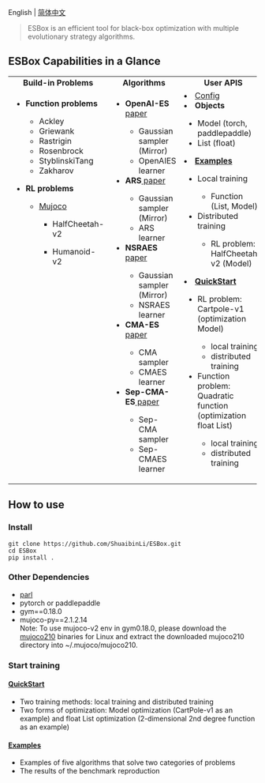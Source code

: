 
English | [简体中文](./README_cn.md)

> ESBox is an efficient tool for black-box optimization with multiple evolutionary strategy algorithms.


## ESBox Capabilities in a Glance
<table>
  <tbody>
    <tr align="center" valign="bottom">
      <td>
        <b>Build-in Problems</b>
      </td>
      <td>
        <b>Algorithms</b>
      </td>
      <td>
        <b>User APIS</b>
      </td>
    </tr>
    <tr valign="top">
      <td align="left" >
      <ul><li><b>Function problems</b></li>
        <ul>
          <li>Ackley</li>
          <li>Griewank</li>
          <li>Rastrigin</li>
          <li>Rosenbrock</li>
          <li>StyblinskiTang</li>
          <li>Zakharov</li>
        </ul>
        </ul>
      <ul>
        <li><b>RL problems</b></li>
          <ul>
           <li><a href="https://mujoco.org/">Mujoco</a></li>
                <ul><li>HalfCheetah-v2</li></ul>
                <ul><li>Humanoid-v2</li></ul>
          </ul>
      </ul>
      </td>
      <td align="left" >
        <ul>
        <li><b>OpenAI-ES</b><a href="https://arxiv.org/abs/1803.07055"> paper</a></li>
            <ul>
            <li>Gaussian sampler (Mirror)</li>
            <li>OpenAIES learner</li>
            </ul>
        <li><b>ARS</b><a href="https://arxiv.org/abs/1803.07055"> paper</a></li>
            <ul>
            <li>Gaussian sampler (Mirror)</li>
            <li>ARS learner</li>
            </ul>
        <li><b>NSRAES</b><a href="https://arxiv.org/abs/1703.03864"> paper</a></li>
            <ul>
            <li>Gaussian sampler (Mirror)</li>
            <li>NSRAES learner</li>
            </ul>
        <li><b>CMA-ES</b><a href="https://arxiv.org/abs/1604.00772"> paper</a></li>
            <ul>
            <li>CMA sampler</li>
            <li>CMAES learner</li>
            </ul>
        <li><b>Sep-CMA-ES</b><a href="https://hal.inria.fr/inria-00270901v4"> paper</a></li>
            <ul>
            <li>Sep-CMA sampler</li>
            <li>Sep-CMAES learner</li>
            </ul>
        </ul>
      </td>
      <td align="left" >
        <li><a href="examples/tuned_configs/">Config</a></li>
        <li><b>Objects</b></li>
            <ul>
            <li>Model (torch, paddlepaddle)</li>
            <li>List (float)</li>
            </ul>
        <li><b><a href="examples/">Examples</a></b></li>
            <ul>
            <li>Local training</li>
              <ul> 
              <li>Function (List, Model) </li>
              </ul>
            <li>Distributed training</li>
              <ul> 
              <li>RL problem: HalfCheetah-v2 (Model) </li>
              </ul>
            </ul>
          <li><b><a href="Quickstart/">QuickStart</a></b></li>
            <ul>
            <li>RL problem: Cartpole-v1 (optimization Model) </li>
              <ul> 
              <li>local training </li>
              <li>distributed training </li>
              </ul>
            <li>Function problem: Quadratic function (optimization float List) </li>
              <ul> 
              <li>local training </li>
              <li>distributed training </li>
              </ul>
            </ul>
        </ul>
      </td>
    </tr>
  </tbody>
</table>


## How to use

### Install
```
git clone https://github.com/ShuaibinLi/ESBox.git
cd ESBox
pip install . 
```
### Other Dependencies
+ [parl](https://github.com/PaddlePaddle/PARL)
+ pytorch or paddlepaddle
+ gym==0.18.0
+ mujoco-py==2.1.2.14   
Note: To use mujoco-v2 env in gym0.18.0, please download the [mujoco210](https://mujoco.org/download/mujoco210-linux-x86_64.tar.gz) binaries for Linux and extract the downloaded mujoco210 directory into ~/.mujoco/mujoco210.


### Start training
#### [QuickStart](Quickstart/)
+ Two training methods: local training and distributed training
+ Two forms of optimization: Model optimization (CartPole-v1 as an example) and float List optimization (2-dimensional 2nd degree function as an example)

#### [Examples](examples/)
+ Examples of five algorithms that solve two categories of problems
+ The results of the benchmark reproduction